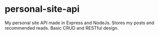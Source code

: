 # personal-site-api
My personal site API made in Express and NodeJs. Stores my posts and recommended reads. Basic CRUD and RESTful design.
